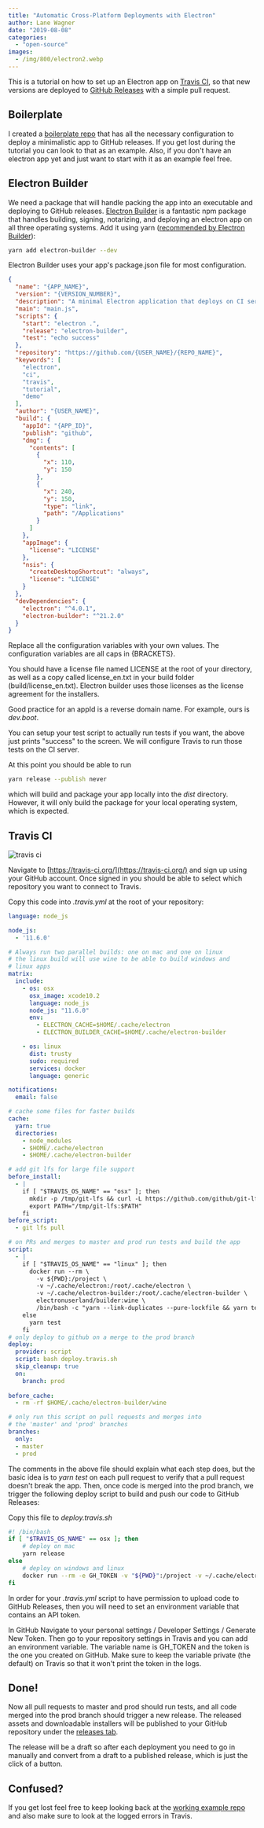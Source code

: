 ```yaml
---
title: "Automatic Cross-Platform Deployments with Electron"
author: Lane Wagner
date: "2019-08-08"
categories: 
  - "open-source"
images:
  - /img/800/electron2.webp
---
```


This is a tutorial on how to set up an Electron app on [Travis CI](https://travis-ci.org/), so that new versions are deployed to [GitHub Releases](https://help.github.com/en/articles/creating-releases) with a simple pull request.

## Boilerplate

I created a [boilerplate repo](https://github.com/lane-c-wagner/electron-ci-boilerplate) that has all the necessary configuration to deploy a minimalistic app to GitHub releases. If you get lost during the tutorial you can look to that as an example. Also, if you don't have an electron app yet and just want to start with it as an example feel free.

## Electron Builder

We need a package that will handle packing the app into an executable and deploying to GitHub releases. [Electron Builder](https://github.com/electron-userland/electron-builder) is a fantastic npm package that handles building, signing, notarizing, and deploying an electron app on all three operating systems. Add it using yarn ([recommended by Electron Builder](https://www.npmjs.com/package/electron-builder#installation)):

```bash
yarn add electron-builder --dev
```

Electron Builder uses your app's package.json file for most configuration.

```json
{
  "name": "{APP_NAME}",
  "version": "{VERSION_NUMBER}",
  "description": "A minimal Electron application that deploys on CI servers",
  "main": "main.js",
  "scripts": {
    "start": "electron .",
    "release": "electron-builder",
    "test": "echo success"
  },
  "repository": "https://github.com/{USER_NAME}/{REPO_NAME}",
  "keywords": [
    "electron",
    "ci",
    "travis",
    "tutorial",
    "demo"
  ],
  "author": "{USER_NAME}",
  "build": {
    "appId": "{APP_ID}",
    "publish": "github",
    "dmg": {
      "contents": [
        {
          "x": 110,
          "y": 150
        },
        {
          "x": 240,
          "y": 150,
          "type": "link",
          "path": "/Applications"
        }
      ]
    },
    "appImage": {
      "license": "LICENSE"
    },
    "nsis": {
      "createDesktopShortcut": "always",
      "license": "LICENSE"
    }
  },
  "devDependencies": {
    "electron": "^4.0.1",
    "electron-builder": "^21.2.0"
  }
}
```

Replace all the configuration variables with your own values. The configuration variables are all caps in {BRACKETS}.

You should have a license file named LICENSE at the root of your directory, as well as a copy called license\_en.txt in your build folder (build/license\_en.txt). Electron builder uses those licenses as the license agreement for the installers.

Good practice for an appId is a reverse domain name. For example, ours is _dev.boot_.

You can setup your test script to actually run tests if you want, the above just prints "success" to the screen. We will configure Travis to run those tests on the CI server.

At this point you should be able to run

```bash
yarn release --publish never
```

which will build and package your app locally into the _dist_ directory. However, it will only build the package for your local operating system, which is expected.

## Travis CI

![travis ci](/img/800/TravisCI-Full-Color.png)

Navigate to [https://travis-ci.org/](https://travis-ci.org/) and sign up using your GitHub account. Once signed in you should be able to select which repository you want to connect to Travis.

Copy this code into _.travis.yml_ at the root of your repository:

```yaml
language: node_js

node_js:
  - '11.6.0'

# Always run two parallel builds: one on mac and one on linux
# the linux build will use wine to be able to build windows and
# linux apps
matrix:
  include:
    - os: osx
      osx_image: xcode10.2
      language: node_js
      node_js: "11.6.0"
      env:
        - ELECTRON_CACHE=$HOME/.cache/electron
        - ELECTRON_BUILDER_CACHE=$HOME/.cache/electron-builder

    - os: linux
      dist: trusty
      sudo: required
      services: docker
      language: generic

notifications:
  email: false

# cache some files for faster builds
cache:
  yarn: true
  directories:
    - node_modules
    - $HOME/.cache/electron
    - $HOME/.cache/electron-builder

# add git lfs for large file support
before_install:
  - |
    if [ "$TRAVIS_OS_NAME" == "osx" ]; then
      mkdir -p /tmp/git-lfs && curl -L https://github.com/github/git-lfs/releases/download/v2.3.1/git-lfs-$([ "$TRAVIS_OS_NAME" == "linux" ] && echo "linux" || echo "darwin")-amd64-2.3.1.tar.gz | tar -xz -C /tmp/git-lfs --strip-components 1
      export PATH="/tmp/git-lfs:$PATH"
    fi
before_script:
  - git lfs pull

# on PRs and merges to master and prod run tests and build the app
script:
  - |
    if [ "$TRAVIS_OS_NAME" == "linux" ]; then
      docker run --rm \
        -v ${PWD}:/project \
        -v ~/.cache/electron:/root/.cache/electron \
        -v ~/.cache/electron-builder:/root/.cache/electron-builder \
        electronuserland/builder:wine \
        /bin/bash -c "yarn --link-duplicates --pure-lockfile && yarn test"
    else
      yarn test
    fi
# only deploy to github on a merge to the prod branch
deploy:
  provider: script
  script: bash deploy.travis.sh
  skip_cleanup: true
  on:
    branch: prod
    
before_cache:
  - rm -rf $HOME/.cache/electron-builder/wine

# only run this script on pull requests and merges into 
# the 'master' and 'prod' branches
branches:
  only:
  - master
  - prod
```

The comments in the above file should explain what each step does, but the basic idea is to _yarn test_ on each pull request to verify that a pull request doesn't break the app. Then, once code is merged into the prod branch, we trigger the following deploy script to build and push our code to GitHub Releases:

Copy this file to _deploy.travis.sh_

```bash
#! /bin/bash
if [ "$TRAVIS_OS_NAME" == osx ]; then
    # deploy on mac
    yarn release
else
    # deploy on windows and linux
    docker run --rm -e GH_TOKEN -v "${PWD}":/project -v ~/.cache/electron:/root/.cache/electron -v ~/.cache/electron-builder:/root/.cache/electron-builder electronuserland/builder:wine /bin/bash -c "yarn --link-duplicates --pure-lockfile && yarn release --linux AppImage --win"
fi
```

In order for your _.travis.yml_ script to have permission to upload code to GitHub Releases, then you will need to set an environment variable that contains an API token.

In GitHub Navigate to your personal settings / Developer Settings / Generate New Token. Then go to your repository settings in Travis and you can add an environment variable. The variable name is GH\_TOKEN and the token is the one you created on GitHub. Make sure to keep the variable private (the default) on Travis so that it won't print the token in the logs.

## Done!

Now all pull requests to master and prod should run tests, and all code merged into the prod branch should trigger a new release. The released assets and downloadable installers will be published to your GitHub repository under the [releases tab](https://github.com/lane-c-wagner/electron-ci-boilerplate/releases).

The release will be a draft so after each deployment you need to go in manually and convert from a draft to a published release, which is just the click of a button.

## Confused?

If you get lost feel free to keep looking back at the [working example repo](https://github.com/lane-c-wagner/electron-ci-boilerplate) and also make sure to look at the logged errors in Travis.

